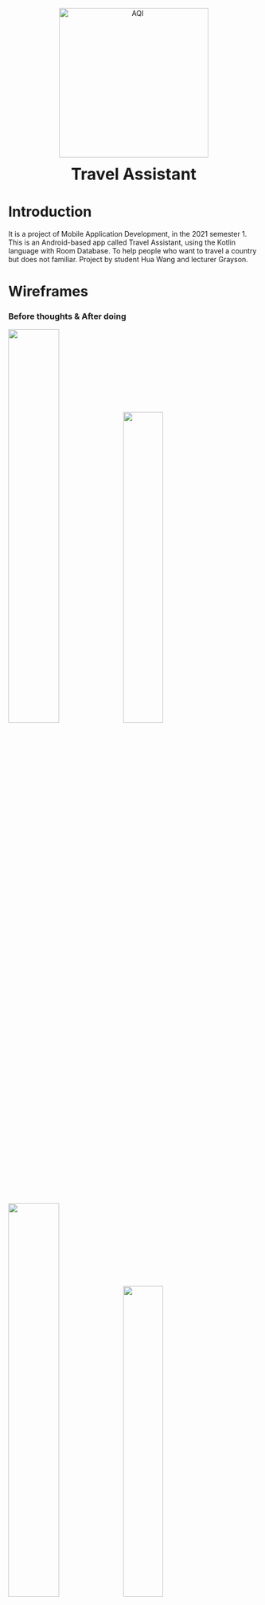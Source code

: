 <p align="center">
<img src="https://aemon.wang/sts/mobile/ic_launcher_round.png" alt="AQI" height="300" width="300"/>
</p>

<p align="center">
<span style="font-size: 32px; font-weight:bold">Travel Assistant</span>
</p>


# Introduction
It is a project of Mobile Application Development, in the 2021 semester 1. This is an Android-based app called Travel Assistant, using the Kotlin language with Room Database. To help people who want to travel a country but does not familiar. Project by student Hua Wang and lecturer Grayson.

# Wireframes

### Before thoughts & After doing

<div>
    <img width="45%" src="https://aemon.wang/sts/mobile/mock_01.png?v=2" />
    <img width="40%" src="https://aemon.wang/sts/mobile/mock_01.jpg?v=2" />
    <img width="45%" src="https://aemon.wang/sts/mobile/mock_02.png?v=2" />
    <img width="40%" src="https://aemon.wang/sts/mobile/mock_02.jpg?v=2" />
    <img width="45%" src="https://aemon.wang/sts/mobile/mock_03.png?v=2" />
    <img width="40%" src="https://aemon.wang/sts/mobile/mock_03.jpg?v=2" />
    <img width="45%" src="https://aemon.wang/sts/mobile/mock_04.png?v=2" />
    <img width="40%" src="https://aemon.wang/sts/mobile/mock_04.jpg?v=2" />
</div>

# How to get
Download from <a href="">Google Play Store</a>  ~~Requirement removed~~

# Features
* View Binding, Data Binding
* ViewModel, Live Data, Coroutines
* Google Map, Yandex API
* Retrofit Http tool, Glide image loading, Gson parse json data
* Airbnb Lottie animation
* Dokka documentation generating
* Espresso UI testing

# How to use
1. Once you open the app, a drop-down list will show up after the screen splash animation. The app ask you which country do you want to travel, just pick one.
<p>
<img width="30%" src="https://aemon.wang/sts/mobile/mock_02.jpg" />
</p>

2. For example, if we choose New Zealand, we will see a set of top-rated views in this country. Some of the places are marked, some of them clustered. Touch one of them, and we can see the name of the view, Longitude, and Latitude. We can also tap the compass button to go to the current location.
<p>
<img width="24%" src="https://aemon.wang/sts/mobile/10.jpg?v=2" />
<img width="24%" src="https://aemon.wang/sts/mobile/09.jpg?v=2" />
<img width="24%" src="https://aemon.wang/sts/mobile/08.jpg?v=2" />
<img width="24%" src="https://aemon.wang/sts/mobile/07.jpg?v=2" />
</p>

3. Switch the bottom navigation to the second one, which is Translator. You could choose the language from and to translate. Enter the text you want to translate.
<p>
<img width="30%" src="https://aemon.wang/sts/mobile/05.jpg?v=2" />
</p>

4. Switch the bottom navigation to the third one, which is Text Speech. You could type any text you want the app to speak.
<p>
<img width="30%" src="https://aemon.wang/sts/mobile/04.jpg?v=2" />
</p>

5. Switch the bottom navigation to the fourth one, which is Phrases, that is, commonly used phrases in that country. You can learn them from here. The app also supports 2 kinds of colour schema, just touch the right top of the moon button
<p>
<img width="30%" src="https://aemon.wang/sts/mobile/01.jpg?v=2" />
<img width="30%" src="https://aemon.wang/sts/mobile/02.jpg?v=2" />
</p>

6. Switch the bottom navigation to the last one, which is the Quiz of this country. You can take a new quiz to learn. Once you finish, you can see your result list there. If you want to switch to another country, just touch the top right of the location icon, and you will choose the country again.
<p>
<img width="30%" src="https://aemon.wang/sts/mobile/03.jpg?v=2" />
<img width="30%" src="https://aemon.wang/sts/mobile/06.jpg?v=2" />
</p>

# Documentation

* <a href="https://github.com/otago-polytechnic-bit-courses/mobile-app-dev-s1-21-project-aemooooon/blob/dev/docs/md/index.md">Markdown</a>
* <a href="https://github.com/otago-polytechnic-bit-courses/mobile-app-dev-s1-21-project-aemooooon/blob/dev/docs/html/index.html">HTML</a>

# Privacy policy

<a href="https://www.aemon.wang/sts/mobile/travel_assistance_privacy_policy.html">Privacy policy</a>

